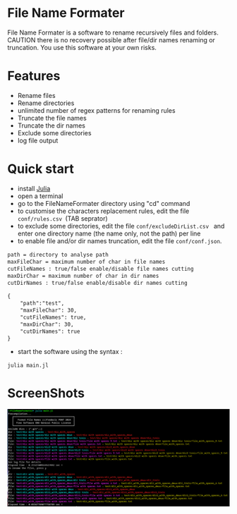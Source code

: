 

#  File Name Formater
File Name Formater is a software to rename recursively files and folders.
CAUTION there is no recovery possible after file/dir names renaming or truncation.
You use this software at your own risks.

# Features
- Rename files
- Rename directories
- unlimited number of regex patterns for renaming rules
- Truncate the file names
- Truncate the dir names
- Exclude some directories
- log file output

# Quick start
- install [Julia](https://julialang.org/downloads/)
- open a terminal
- go to the FileNameFormater directory using "cd" command
- to customise the characters replacement rules, edit the file ```conf/rules.csv ```(TAB seprator)
- to exclude some directories, edit the file ```conf/excludeDirList.csv ``` and enter one directory name (the name only, not the path) per line
- to enable file and/or dir names truncation, edit the file ```conf/conf.json```.




```
path = directory to analyse path
maxFileChar = maximum number of char in file names
cutFileNames : true/false enable/disable file names cutting
maxDirChar = maximum number of char in dir names
cutDirNames : true/false enable/disable dir names cutting
```

```
{
    "path":"test",
    "maxFileChar": 30,
    "cutFileNames": true,
    "maxDirChar": 30,
    "cutDirNames": true
}

```

- start the software using the syntax :

```
julia main.jl 
```

# ScreenShots
![CLI](src/images/screenshot.png)
